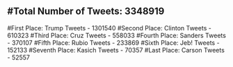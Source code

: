 #Total Number of Tweets: 3348919 
---
#First Place: Trump Tweets - 1301540
#Second Place: Clinton Tweets - 610323
#Third Place: Cruz Tweets - 558033
#Fourth Place: Sanders Tweets - 370107
#Fifth Place: Rubio Tweets - 233869
#Sixth Place: Jeb! Tweets - 152133
#Seventh Place: Kasich Tweets - 70357
#Last Place: Carson Tweets - 52557
